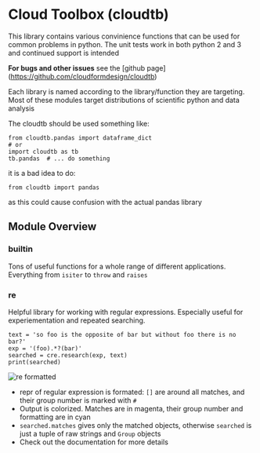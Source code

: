 # Cloud Toolbox (cloudtb)

This library contains various convinience functions that can be used for 
common problems in python.  The unit tests work in both python 2 and 3
and continued support is intended

**For bugs and other issues** see the [github page]
(https://github.com/cloudformdesign/cloudtb)

Each library is named according to the library/function they are targeting. 
Most of these modules target distributions of scientific python and data analysis

The cloudtb should be used something like:
```
from cloudtb.pandas import dataframe_dict
# or
import cloudtb as tb
tb.pandas  # ... do something
```

it is a bad idea to do:
```
from cloudtb import pandas
```
as this could cause confusion with the actual pandas library


## Module Overview
### builtin
Tons of useful functions for a whole range of different applications. 
Everything from `isiter` to `throw` and `raises`

### re
Helpful library for working with regular expressions. Especially useful for 
experiementation and repeated searching.
```
text = 'so foo is the opposite of bar but without foo there is no bar?'
exp = '(foo).*?(bar)'
searched = cre.research(exp, text)
print(searched)
```
![re formatted](http://i.imgur.com/8baPoCY.png)
- repr of regular expression is formated: `[]` are around all matches, and their group number is marked with `#`
- Output is colorized. Matches are in magenta, their group number and formatting are in cyan
- `searched.matches` gives only the matched objects, otherwise `searched` is just a tuple of raw strings and `Group` objects
- Check out the documentation for more details
